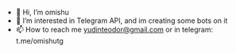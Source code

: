 - 👋 Hi, I’m omishu
- 👀 I’m interested in Telegram API, and im creating some bots on it
- 📫 How to reach me yudinteodor@gmail.com or in telegram: t.me/omishutg

<!---
omishuoff/omishuoff is a ✨ special ✨ repository because its `README.md` (this file) appears on your GitHub profile.
You can click the Preview link to take a look at your changes.
--->
